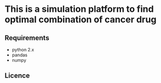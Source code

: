 # This is a simulation platform to find optimal combination of cancer drug

## Requirements 
* python 2.x
* pandas 
* numpy 


## Licence 
